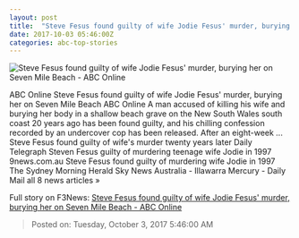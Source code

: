```yaml
---
layout: post
title:  "Steve Fesus found guilty of wife Jodie Fesus' murder, burying her on Seven Mile Beach - ABC Online"
date: 2017-10-03 05:46:00Z
categories: abc-top-stories
---
```


![Steve Fesus found guilty of wife Jodie Fesus' murder, burying her on Seven Mile Beach - ABC Online](http://www.abc.net.au/news/image/8996240-1x1-700x700.jpg)

ABC Online Steve Fesus found guilty of wife Jodie Fesus' murder, burying her on Seven Mile Beach ABC Online A man accused of killing his wife and burying her body in a shallow beach grave on the New South Wales south coast 20 years ago has been found guilty, and his chilling confession recorded by an undercover cop has been released. After an eight-week ... Steve Fesus found guilty of wife's murder twenty years later Daily Telegraph Steven Fesus guilty of murdering teenage wife Jodie in 1997 9news.com.au Steve Fesus found guilty of murdering wife Jodie in 1997 The Sydney Morning Herald Sky News Australia - Illawarra Mercury - Daily Mail all 8 news articles »


Full story on F3News: [Steve Fesus found guilty of wife Jodie Fesus' murder, burying her on Seven Mile Beach - ABC Online](http://www.f3nws.com/n/mAJReD)

> Posted on: Tuesday, October 3, 2017 5:46:00 AM
